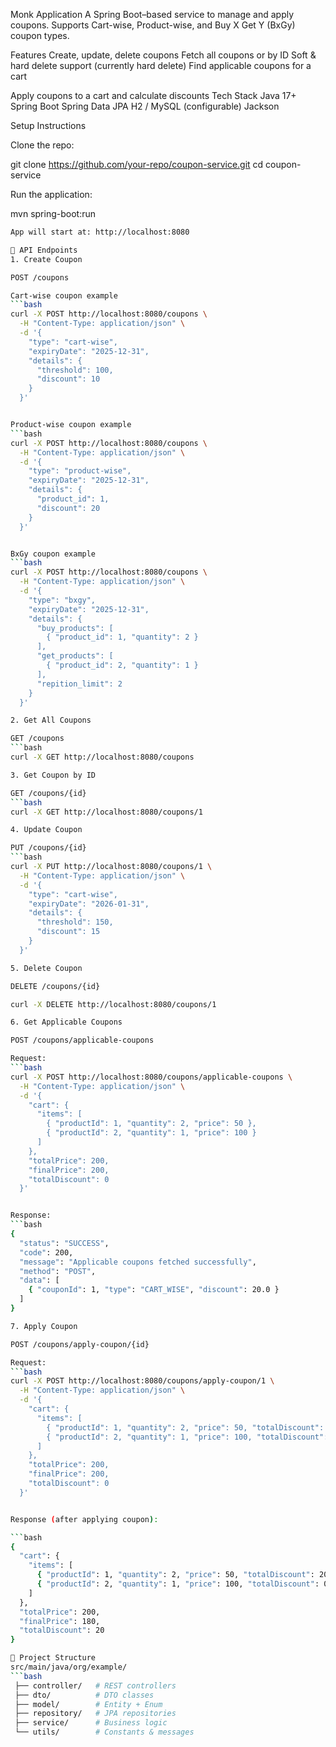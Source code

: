Monk Application
A Spring Boot–based service to manage and apply coupons.
Supports Cart-wise, Product-wise, and Buy X Get Y (BxGy) coupon types.

Features
Create, update, delete coupons
Fetch all coupons or by ID
Soft & hard delete support (currently hard delete)
Find applicable coupons for a cart

Apply coupons to a cart and calculate discounts
Tech Stack
Java 17+
Spring Boot
Spring Data JPA
H2 / MySQL (configurable)
Jackson

Setup Instructions

Clone the repo:

git clone https://github.com/your-repo/coupon-service.git
cd coupon-service


Run the application:

mvn spring-boot:run

```bash
App will start at: http://localhost:8080

📌 API Endpoints
1. Create Coupon

POST /coupons

Cart-wise coupon example
```bash
curl -X POST http://localhost:8080/coupons \
  -H "Content-Type: application/json" \
  -d '{
    "type": "cart-wise",
    "expiryDate": "2025-12-31",
    "details": {
      "threshold": 100,
      "discount": 10
    }
  }'


Product-wise coupon example
```bash
curl -X POST http://localhost:8080/coupons \
  -H "Content-Type: application/json" \
  -d '{
    "type": "product-wise",
    "expiryDate": "2025-12-31",
    "details": {
      "product_id": 1,
      "discount": 20
    }
  }'


BxGy coupon example
```bash
curl -X POST http://localhost:8080/coupons \
  -H "Content-Type: application/json" \
  -d '{
    "type": "bxgy",
    "expiryDate": "2025-12-31",
    "details": {
      "buy_products": [
        { "product_id": 1, "quantity": 2 }
      ],
      "get_products": [
        { "product_id": 2, "quantity": 1 }
      ],
      "repition_limit": 2
    }
  }'

2. Get All Coupons

GET /coupons
```bash
curl -X GET http://localhost:8080/coupons

3. Get Coupon by ID

GET /coupons/{id}
```bash
curl -X GET http://localhost:8080/coupons/1

4. Update Coupon

PUT /coupons/{id}
```bash
curl -X PUT http://localhost:8080/coupons/1 \
  -H "Content-Type: application/json" \
  -d '{
    "type": "cart-wise",
    "expiryDate": "2026-01-31",
    "details": {
      "threshold": 150,
      "discount": 15
    }
  }'

5. Delete Coupon

DELETE /coupons/{id}

curl -X DELETE http://localhost:8080/coupons/1

6. Get Applicable Coupons

POST /coupons/applicable-coupons

Request:
```bash
curl -X POST http://localhost:8080/coupons/applicable-coupons \
  -H "Content-Type: application/json" \
  -d '{
    "cart": {
      "items": [
        { "productId": 1, "quantity": 2, "price": 50 },
        { "productId": 2, "quantity": 1, "price": 100 }
      ]
    },
    "totalPrice": 200,
    "finalPrice": 200,
    "totalDiscount": 0
  }'


Response:
```bash
{
  "status": "SUCCESS",
  "code": 200,
  "message": "Applicable coupons fetched successfully",
  "method": "POST",
  "data": [
    { "couponId": 1, "type": "CART_WISE", "discount": 20.0 }
  ]
}

7. Apply Coupon

POST /coupons/apply-coupon/{id}

Request:
```bash
curl -X POST http://localhost:8080/coupons/apply-coupon/1 \
  -H "Content-Type: application/json" \
  -d '{
    "cart": {
      "items": [
        { "productId": 1, "quantity": 2, "price": 50, "totalDiscount": 0 },
        { "productId": 2, "quantity": 1, "price": 100, "totalDiscount": 0 }
      ]
    },
    "totalPrice": 200,
    "finalPrice": 200,
    "totalDiscount": 0
  }'


Response (after applying coupon):

```bash
{
  "cart": {
    "items": [
      { "productId": 1, "quantity": 2, "price": 50, "totalDiscount": 20 },
      { "productId": 2, "quantity": 1, "price": 100, "totalDiscount": 0 }
    ]
  },
  "totalPrice": 200,
  "finalPrice": 180,
  "totalDiscount": 20
}

📂 Project Structure
src/main/java/org/example/
```bash
 ├── controller/   # REST controllers
 ├── dto/          # DTO classes
 ├── model/        # Entity + Enum
 ├── repository/   # JPA repositories
 ├── service/      # Business logic
 └── utils/        # Constants & messages
